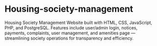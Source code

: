 # Housing-society-management
Housing Society Management Website built with HTML, CSS, JavaScript, PHP, and PostgreSQL. Features include user/admin login, notices, payments, complaints, user management, and amenities page — streamlining society operations for transparency and efficiency.
